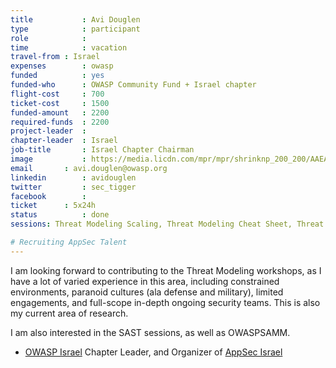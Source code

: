 ```yaml
---
title			: Avi Douglen
type			: participant
role			: 
time			: vacation
travel-from	: Israel
expenses		: owasp
funded			: yes
funded-who		: OWASP Community Fund + Israel chapter
flight-cost		: 700
ticket-cost		: 1500
funded-amount	: 2200
required-funds	: 2200
project-leader	:
chapter-leader	: Israel
job-title		: Israel Chapter Chairman
image			: https://media.licdn.com/mpr/mpr/shrinknp_200_200/AAEAAQAAAAAAAAkRAAAAJDkyZmFkMDRlLWMzZjAtNDk1Yy1hNDFiLTA2MTM2M2IzNzFhZA.jpg
email       : avi.douglen@owasp.org
linkedin		: avidouglen
twitter			: sec_tigger
facebook		:
ticket      : 5x24h
status			: done
sessions: Threat Modeling Scaling, Threat Modeling Cheat Sheet, Threat Modeling Templates, Lightweight Threat Modeling Process, Threat Modeling Tools,Threat Modeling Owasp Pages, Threat Modeling Diagramming Techniques, Agile Practices for Security Teams, Integrating Security into a Portfolio Kanban, Draft SAMM2 - the "DevOps release", Maturity Models tool, Creating AppSec Teams, Application Security Guide for CISO, Writing Security Tests, DevSecOps vs SecDevOps, Threat and Vulnerability Management, Implications of Owasp Top 10 2017, Owasp Chapter Treasury, OWASP Chapter Leader Handbook, SAMM - V2 Ground Rules, Threat Modeling Where do I Start?, Define Agile Security Practices, SAMM - Core Model Update 2 - Dev Methods, Hands on Threat Modeling Juice Shop (Architecture), Hands on Threat Modeling Juice Shop (New features), Hands on Threat Modeling Juice Shop (Purchase workflow), Hands on Threat Modeling Juice Shop (Attacking 1), AppSec Review and Pentest Playbook, Threat Modeling Cheat Sheet & Lightweight Threat Modeling (Part I), Threat Modeling Scaling and Security Champions, Threat Modeling Cheat Sheet & Lightweight Threat Modeling (Part II), Hands on Threat Modeling Juice Shop (Attacking 2), Threat Modeling by Feature and Layer, Using Security Risks to Measure Agile Practices, Threat Modeling IoT Devices, Closing party, Hands on Threat Modeling Juice Shop (Fixing)

# Recruiting AppSec Talent
---
```


I am looking forward to contributing to the Threat Modeling workshops, as I have a lot of varied experience in this area, including constrained environments, paranoid cultures (ala defense and military), limited engagements, and full-scope in-depth ongoing security teams. This is also my current area of research. 

I am also interested in the SAST sessions, as well as OWASPSAMM.



* [OWASP Israel](https://www.owasp.org/index.php/Israel) Chapter Leader, and Organizer of [AppSec Israel](https://www.owasp.org/index.php/AppSec_Israel_2016)


